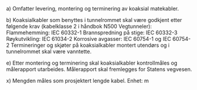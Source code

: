 a) Omfatter levering, montering og terminering av koaksial matekabler.

b) Koaksialkabler som benyttes i tunnelrommet skal være godkjent etter følgende krav (kabelklasse 2 i håndbok N500 Vegtunneler):
Flammehemming:  IEC 60332-1
Brannspredning på stige:  IEC 60332-3
Røykutvikling:  IEC 61034-2
Korrosive avgasser:  IEC 60754-1 og IEC 60754-2
Termineringer og skjøter på koaksialkabler montert utendørs og i tunnelrommet skal være vanntette.

e) Etter montering og terminering skal koaksialkabler kontrollmåles og målerapport utarbeides. Målerapport skal fremlegges for Statens vegvesen.

x) Mengden måles som prosjektert lengde kabel. Enhet: m


